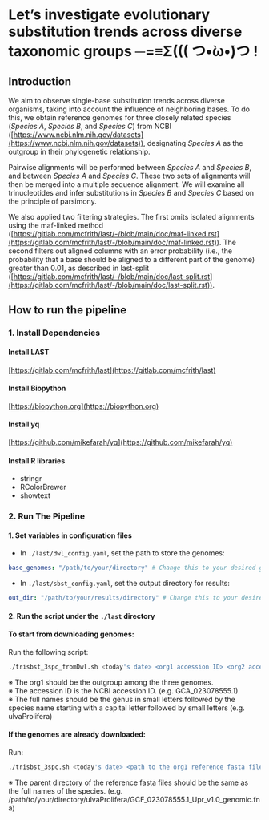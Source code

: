 # Let’s investigate evolutionary substitution trends across diverse taxonomic groups ─=≡Σ((( つ•̀ω•́)つ !

## Introduction
We aim to observe single-base substitution trends across diverse organisms, taking into account the influence of neighboring bases. To do this, we obtain reference genomes for three closely related species (_Species A_, _Species B_, and _Species C_) from NCBI ([https://www.ncbi.nlm.nih.gov/datasets](https://www.ncbi.nlm.nih.gov/datasets)), designating _Species A_ as the outgroup in their phylogenetic relationship.

Pairwise alignments will be performed between _Species A_ and _Species B_, and between _Species A_ and _Species C_. These two sets of alignments will then be merged into a multiple sequence alignment. We will examine all trinucleotides and infer substitutions in _Species B_ and _Species C_ based on the principle of parsimony.

We also applied two filtering strategies. The first omits isolated alignments using the maf-linked method ([https://gitlab.com/mcfrith/last/-/blob/main/doc/maf-linked.rst](https://gitlab.com/mcfrith/last/-/blob/main/doc/maf-linked.rst)). The second filters out aligned columns with an error probability (i.e., the probability that a base should be aligned to a different part of the genome) greater than 0.01, as described in last-split ([https://gitlab.com/mcfrith/last/-/blob/main/doc/last-split.rst](https://gitlab.com/mcfrith/last/-/blob/main/doc/last-split.rst)).

## How to run the pipeline

### 1. Install Dependencies
#### Install LAST
[https://gitlab.com/mcfrith/last](https://gitlab.com/mcfrith/last)
#### Install Biopython
[https://biopython.org](https://biopython.org)
#### Install yq
[https://github.com/mikefarah/yq](https://github.com/mikefarah/yq)
#### Install R libraries
* stringr
* RColorBrewer
* showtext

### 2. Run The Pipeline
#### 1. Set variables in configuration files
* In `./last/dwl_config.yaml`, set the path to store the genomes:
```yaml
base_genomes: "/path/to/your/directory" # Change this to your desired genome storage path
```
* In `./last/sbst_config.yaml`, set the output directory for results:
```yaml
out_dir: "/path/to/your/results/directory" # Change this to your desired output path
```
#### 2. Run the script under the `./last` directory  

#### To start from downloading genomes:
Run the following script:
```bash
./trisbst_3spc_fromDwl.sh <today's date> <org1 accession ID> <org2 accession ID> <org3 accession ID> <org1 full name> <org2 full name> <org3 full name>
```
※ The org1 should be the outgroup among the three genomes.  
※ The accession ID is the NCBI accession ID. (e.g. GCA_023078555.1)  
※ The full names should be the genus in small letters followed by the species name starting with a capital letter followed by small letters (e.g. ulvaProlifera)  
#### If the genomes are already downloaded:
Run:
```bash
./trisbst_3spc.sh <today's date> <path to the org1 reference fasta file> <path to the org2 reference fasta file> <path to the org3 reference fasta file>
```
※ The parent directory of the reference fasta files should be the same as the full names of the species. (e.g. /path/to/your/directory/ulvaProlifera/GCF_023078555.1_Upr_v1.0_genomic.fna)